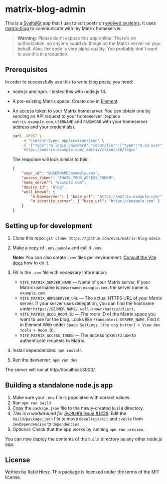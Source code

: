 # matrix-blog-admin

This is a [SvelteKit](https://kit.svelte.dev/) app that I use to edit posts on [evolved.systems](https://evolved.systems/). It uses [matrix-blog](https://github.com/evoL/matrix-blog/) to communicate with my Matrix homeserver.

> **Warning:** Please don't expose this app online! There's no authorization, so anyone could do things on the Matrix server on your behalf. Also, the code is very alpha quality. You probably don't want to use this in production.

## Prerequisites

In order to successfully use this to write blog posts, you need:

-   node.js and npm. I tested this with node.js 14.
-   A pre-existing Matrix space. Create one in [Element](https://app.element.io/).
-   An access token to your Matrix homeserver. You can obtain one by sending an API request to your homeserver (replace `matrix.example.com`, `USERNAME` and `PASSWORD` with your homeserver address and your credentials).

    ```sh
    curl -XPOST \
        -H "Content-type: application/json" \
        -d '{"type":"m.login.password","identifier":{"type":"m.id.user","user":"USERNAME"},"password":"PASSWORD"}' \
        'https://matrix.example.com/_matrix/client/r0/login'
    ```

    The response will look similar to this:

    ```json
    {
        "user_id": "@USERNAME:example.com",
        "access_token": "THATS_YOUR_ACCESS_TOKEN",
        "home_server": "example.com",
        "device_id": "blog",
        "well_known": {
            "m.homeserver": { "base_url": "https://matrix.example.com/" },
            "m.identity_server": { "base_url": "https://example.com" }
        }
    }
    ```

## Setting up for development

1. Clone this repo: `git clone https://github.com/evoL/matrix-blog-admin`.
2. Make a copy of `.env.sample` and call it `.env`.

    **Note:** You can also create `.env` files per environment. [Consult the Vite docs](https://vitejs.dev/guide/env-and-mode.html#env-files) how to do it.

3. Fill in the `.env` file with necessary information:

    - `VITE_MATRIX_SERVER_NAME` — Name of your Matrix server. If your Matrix username is `@username:example.com`, the server name is `example.com`.
    - `VITE_MATRIX_HOMESERVER_URL` — The actual HTTPS URL of your Matrix server. If your server uses delegation, you can find the hostname under `https://SERVER_NAME/.well-known/matrix/client`.
    - `VITE_MATRIX_BLOG_ROOM_ID` — The room ID of the Matrix space you want to use for the blog. Looks like `!randomtext:SERVER_NAME`. Find it in Element Web under `Space Settings (the cog button) > View dev tools > Room ID`.
    - `VITE_MATRIX_ACCESS_TOKEN` — The access token to use to authenticate requests to Matrix.

4. Install dependencies: `npm install`

5. Run the devserver: `npm run dev`

The server will run at http://localhost:3000/.

## Building a standalone node.js app

1. Make sure your `.env` file is populated with correct values.
2. Run `npm run build`
3. Copy the `package.json` file to the newly-created `build` directory.
4. _This is a workaround for [SvelteKit issue #1428](https://github.com/sveltejs/kit/issues/1428)._ Edit the `build/package.json` file to move `@sveltejs/kit` and `svelte` from `devDependencies` to `dependencies`.
5. Optional: Check that the app works by running `npm run preview`.

You can now deploy the contents of the `build` directory as any other node.js app.

## License

Written by Rafał Hirsz. This package is licensed under the terms of the MIT license.
